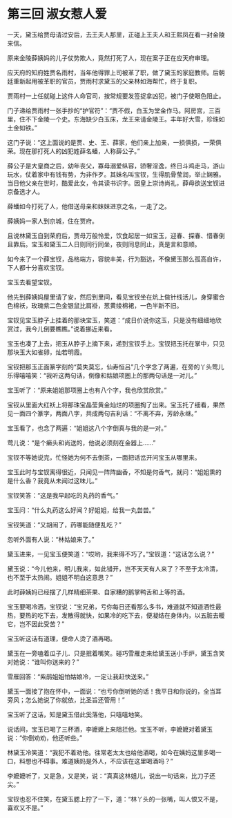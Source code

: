 # 第三回 淑女惹人爱
一天，黛玉给贾母请过安后，去王夫人那里，正碰上王夫人和王熙凤在看一封金陵来信。

原来金陵薛姨妈的儿子仗势欺人，竟然打死了人，现在案子正在应天府审理。

应天府的知府姓贾名雨村，当年他得罪上司被革了职，做了黛玉的家庭教师。后朝廷重新起用被革职的官员，贾雨村求黛玉的父亲林如海帮忙，终于复职。

贾雨村一上任就碰上这件人命官司，按常规要发签捉拿凶犯，被门子使眼色阻止。

门子递给贾雨村一张手抄的“护官符”：“贾不假，白玉为堂金作马。阿房宫，三百里，住不下金陵一个史。东海缺少白玉床，龙王来请金陵王。丰年好大雪，珍珠如土金如铁。”

这门子说：“这上面说的是贾、史、王、薛家，他们亲上加亲，一损俱损，一荣俱荣。现在那打死人的凶犯姓薛名蟠，人称薛公子。”

薛公子是大皇商之后，幼年丧父，寡母溺爱纵容，骄奢淫逸，终日斗鸡走马，游山玩水，仗着家中有钱有势，为非作歹。其妹名叫宝钗，生得肌骨莹润，举止娴雅。当日他父亲在世时，酷爱此女，令其读书识字。因皇上崇诗尚礼，薛母欲送宝钗进京备选才人。

薛蟠如今打死了人，他借送母亲和妹妹进京之名，一走了之。

薛姨妈一家人到京城，住在贾府。

且说林黛玉自到荣府后，贾母万般怜爱，饮食起居一如宝玉，迎春、探春、惜春倒且靠后。宝玉和黛玉二人日则同行同坐，夜则同息同止，真是言和意顺。

如今来了一个薛宝钗，品格端方，容貌丰美，行为豁达，不像黛玉那么孤高自许，下人都十分喜欢宝钗。

宝玉去看望宝钗。

他先到薛姨妈屋里请了安，然后到里间，看见宝钗坐在炕上做针线活儿，身穿蜜合色棉袄，玫瑰紫二色金银鼠比肩褂，葱黄绫棉裙，一色半新不旧。

宝钗见宝玉脖子上挂着的那块宝玉，笑道：“成日价说你这玉，只是没有细细地欣赏过，我今儿倒要瞧瞧。”说着挪近来看。

宝玉也凑了上去，把玉从脖子上摘下来，递到宝钗手上。宝钗把玉托在掌中，只见那块玉大如雀卵，灿若明霞。

宝钗把那玉正面篆字刻的“莫失莫忘，仙寿恒吕”几个字念了两遍，在旁的丫头莺儿乐得嘻嘻笑：“我听这两句话，倒像和姑娘项圈上的那两句话是一对儿。”

宝玉听了：“原来姐姐那项圈上也有八个字，我也欣赏欣赏。”

宝钗从里面大红袄上将那珠宝晶莹黄金灿烂的项圈掏了出来。宝玉托了细看，果然见一面四个篆字，两面八字，共成两句吉利话：“不离不弃，芳龄永继。”

宝玉看了，也念了两遍：“姐姐这八个字倒真与我的是一对。”

莺儿说：“是个癞头和尚送的，他说必须刻在金器上……”

宝钗不等她说完，忙怪她为何不去倒茶，一面把话岔开问宝玉从哪里来。

宝玉此时与宝钗离得很近，只闻见一阵阵幽香，不知是何香气，就问：“姐姐熏的是什么香？我竟从未闻过这味儿。”

宝钗笑答：“这是我早起吃的丸药的香气。”

宝玉问：“什么丸药这么好闻？好姐姐，给我一丸尝尝。”

宝钗笑道：“又胡闹了，药哪能随便乱吃？”

忽听外面有人说：“林姑娘来了。”

黛玉进来，一见宝玉便笑道：“哎哟，我来得不巧了。”宝钗道：“这话怎么说？”

黛玉说：“今儿他来，明儿我来，如此错开，岂不天天有人来了？不至于太冷清，也不至于太热闹。姐姐不明白这意思？”

此时薛姨妈已经摆了几样精细茶果、自家糟的鹅掌鸭舌和上等的酒。

宝玉要喝冷酒，宝钗说：“宝兄弟，亏你每日还看那么多书，难道就不知道酒性最热，要热的吃下去，发散得就快，如果冷的吃下去，便凝结在身体内，以五脏去暖它，岂不因此受苦？”

宝玉听这话有道理，便命人烫了酒再喝。

黛玉在一旁嗑着瓜子儿．只是抿着嘴笑。碰巧雪雁走来给黛玉送小手炉，黛玉含笑对她说：“谁叫你送来的？”

雪雁回答：“紫鹃姐姐怕姑娘冷，一定让我赶快送来。”

黛玉一面接了抱在怀中，一面说：“也亏你倒听她的话！我平日和你说的，全当耳旁风；怎么她说了你就依，比圣旨还管用！”

宝玉听了这话，知是黛玉借此奚落他，只嘻嘻地笑。

说话间，宝玉已喝了三杯酒，李嬷嬷上来阻拦他。宝玉不听，李嬷嬷对着黛玉说：“你倒劝劝，他还听些。”

林黛玉冷笑道：“我犯不着劝他。往常老太太也给他酒喝，如今在姨妈这里多喝一口，料想也不碍事。难道姨妈是外人，不应该在这里喝酒吗？”

李嬷嬷听了，又是急，又是笑，说：“真真这林姐儿，说出一句话来，比刀子还尖。”

宝钗也忍不住笑，在黛玉腮上拧了一下，道：“林丫头的一张嘴，叫人恨又不是，喜欢又不是。”